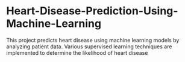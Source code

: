 # Heart-Disease-Prediction-Using-Machine-Learning
This project predicts heart disease using machine learning models by analyzing patient data. Various supervised learning techniques are implemented to determine the likelihood of heart disease
